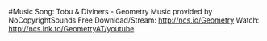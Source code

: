 #Music
Song: Tobu & Diviners - Geometry
Music provided by NoCopyrightSounds
Free Download/Stream: http://ncs.io/Geometry
Watch: http://ncs.lnk.to/GeometryAT/youtube

